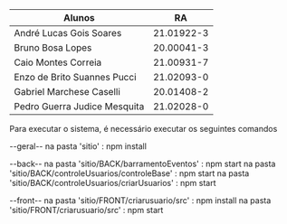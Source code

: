 | Alunos  | RA |
| ------------- | ------------- |
| André Lucas Gois Soares | 21.01922-3  |
| Bruno Bosa Lopes | 20.00041-3 |
| Caio Montes Correia | 21.00931-7 |
| Enzo de Brito Suannes Pucci | 21.02093-0 |
| Gabriel Marchese Caselli | 20.01408-2 |
| Pedro Guerra Judice Mesquita | 21.02028-0 |

Para executar o sistema, é necessário executar os seguintes comandos

--geral--
na pasta 'sitio' : npm install

--back--
na pasta 'sitio/BACK/barramentoEventos'               : npm start
na pasta 'sitio/BACK/controleUsuarios/controleBase'   : npm start
na pasta 'sitio/BACK/controleUsuarios/criarUsuarios'  : npm start

--front--
na pasta 'sitio/FRONT/criarusuario/src'               : npm install
na pasta 'sitio/FRONT/criarusuario/src'               : npm start
